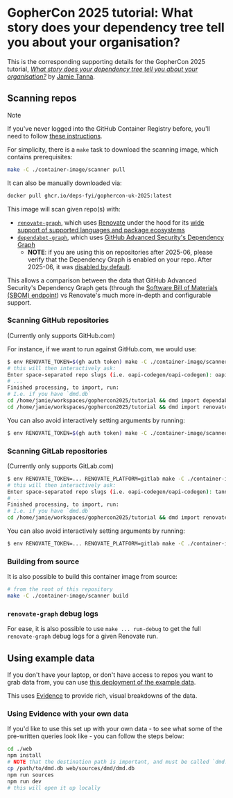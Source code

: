 # GopherCon 2025 tutorial: What story does your dependency tree tell you about your organisation?

This is the corresponding supporting details for the GopherCon 2025 tutorial, [_What story does your dependency tree tell you about your organisation?_](https://talks.jvt.me/dmd-tutorial/) by [Jamie Tanna](https://www.jvt.me).

## Scanning repos

> [!NOTE]
> If you've never logged into the GitHub Container Registry before, you'll need to follow [these instructions](https://docs.github.com/en/packages/working-with-a-github-packages-registry/working-with-the-container-registry).

For simplicity, there is a `make` task to download the scanning image, which contains prerequisites:

```sh
make -C ./container-image/scanner pull
```

It can also be manually downloaded via:

```sh
docker pull ghcr.io/deps-fyi/gophercon-uk-2025:latest
```

This image will scan given repo(s) with:

- [`renovate-graph`](https://gitlab.com/tanna.dev/renovate-graph), which uses [Renovate](https://docs.renovatebot.com/) under the hood for its [wide support of supported languages and package ecosystems](https://docs.renovatebot.com/modules/manager/)
- [`dependabot-graph`](https://gitlab.com/tanna.dev/dependabot-graph), which uses [GitHub Advanced Security's Dependency Graph](https://docs.github.com/en/code-security/supply-chain-security/understanding-your-software-supply-chain/about-the-dependency-graph)
  - **NOTE**: if you are using this on repositories after 2025-06, please verify that the Dependency Graph is enabled on your repo. After 2025-06, it was [disabled by default](https://github.blog/changelog/2025-06-17-dependency-graph-now-defaults-to-off/).

This allows a comparison between the data that GitHub Advanced Security's Dependency Graph gets (through the [Software Bill of Materials (SBOM) endpoint](https://docs.github.com/en/rest/dependency-graph/sboms?apiVersion=2022-11-28)) vs Renovate's much more in-depth and configurable support.

### Scanning GitHub repositories

(Currently only supports GitHub.com)

For instance, if we want to run against GitHub.com, we would use:

```sh
$ env RENOVATE_TOKEN=$(gh auth token) make -C ./container-image/scanner run
# this will then interactively ask:
Enter space-separated repo slugs (i.e. oapi-codegen/oapi-codegen): oapi-codegen/oapi-codegen jamietanna-jamietanna
# ...
Finished processing, to import, run:
# I.e. if you have `dmd.db`
cd /home/jamie/workspaces/gophercon2025/tutorial && dmd import dependabot --db dmd.db out/jamietanna-jamietanna.json out/oapi-codegen-oapi-codegen.json
cd /home/jamie/workspaces/gophercon2025/tutorial && dmd import renovate --db dmd.db out/renovate-graph/github-jamietanna-jamietanna.json out/renovate-graph/github-oapi-codegen-oapi-codegen.json
```

You can also avoid interactively setting arguments by running:

```sh
$ env RENOVATE_TOKEN=$(gh auth token) make -C ./container-image/scanner run oapi-codegen/oapi-codegen
```

### Scanning GitLab repositories

(Currently only supports GitLab.com)

```sh
$ env RENOVATE_TOKEN=... RENOVATE_PLATFORM=gitlab make -C ./container-image/scanner run
# this will then interactively ask:
Enter space-separated repo slugs (i.e. oapi-codegen/oapi-codegen): tanna.dev/renovate-graph
# ...
Finished processing, to import, run:
# I.e. if you have `dmd.db`
cd /home/jamie/workspaces/gophercon2025/tutorial && dmd import renovate --db dmd.db out/renovate-graph/gitlab-tanna.dev-tz.json
```

You can also avoid interactively setting arguments by running:

```sh
$ env RENOVATE_TOKEN=... RENOVATE_PLATFORM=gitlab make -C ./container-image/scanner run tanna.dev/tz
```

### Building from source

It is also possible to build this container image from source:

```sh
# from the root of this repository
make -C ./container-image/scanner build
```

### `renovate-graph` debug logs

For ease, it is also possible to use `make ... run-debug` to get the full `renovate-graph` debug logs for a given Renovate run.

## Using example data

If you don't have your laptop, or don't have access to repos you want to grab data from, you can use [this deployment of the example data](https://dmd-gophercon2025.netlify.app/).

This uses [Evidence](https://evidence.dev/) to provide rich, visual breakdowns of the data.

### Using Evidence with your own data

If you'd like to use this set up with your own data - to see what some of the pre-written queries look like - you can follow the steps below:

```sh
cd ./web
npm install
# NOTE that the destination path is important, and must be called `dmd.db`
cp /path/to/dmd.db web/sources/dmd/dmd.db
npm run sources
npm run dev
# this will open it up locally
```

